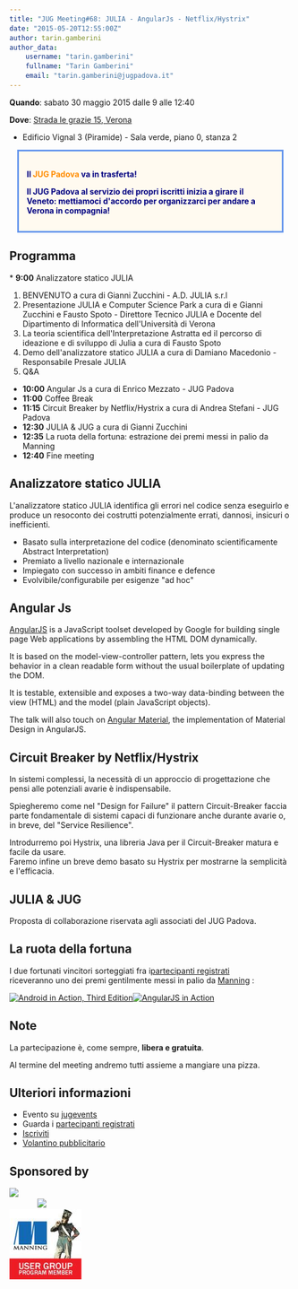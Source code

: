 ```yaml
---
title: "JUG Meeting#68: JULIA - AngularJs - Netflix/Hystrix"
date: "2015-05-20T12:55:00Z"
author: tarin.gamberini
author_data:
    username: "tarin.gamberini"
    fullname: "Tarin Gamberini"
    email: "tarin.gamberini@jugpadova.it"
---
```


**Quando**: sabato 30 maggio 2015 dalle 9 alle 12:40

**Dove**: [Strada le grazie 15,
Verona](https://www.google.it/maps/place/Str.+le+Grazie,+15,+Universit%C3%A0+degli+Studi+di+Verona,+37134+Verona+VR/@45.403806,10.9975558,386m/data=%213m2%211e3%214b1%214m7%211m4%213m3%211s0x477f5fa577681de3:0x686b1459b4b3fb67%212sStr.+le+Grazie,+15,+Universit%C3%A0+degli+Studi+di+Verona,+37134+Verona+VR%213b1%213m1%211s0x477f5fa577681de3:0x686b1459b4b3fb67%216m1%211e1)
- Edificio Vignal 3 (Piramide) - Sala verde, piano 0, stanza 2

<div style="background-color: FloralWhite; color: Navy; font-weight: bold; margin: 1em; padding: 1em; border: CornflowerBlue solid; ">
<p style="text-align: center; font-size: large; ">

Il <span style="color: DarkOrange;">JUG Padova</span> va in trasferta!

</p>
<p style="text-align: center;">

Il JUG Padova al servizio dei propri iscritti inizia a girare il Veneto:
mettiamoci d'accordo per organizzarci per andare a Verona in compagnia!

</p>
</div>

Programma
---------

\* **9:00** Analizzatore statico JULIA

1.  BENVENUTO a cura di Gianni Zucchini - A.D. JULIA s.r.l
2.  Presentazione JULIA e Computer Science Park a cura di e Gianni
    Zucchini e Fausto Spoto - Direttore Tecnico JULIA e Docente del
    Dipartimento di Informatica dell'Università di Verona
3.  La teoria scientifica dell'Interpretazione Astratta ed il percorso
    di ideazione e di sviluppo di Julia a cura di Fausto Spoto
4.  Demo dell'analizzatore statico JULIA a cura di Damiano Macedonio -
    Responsabile Presale JULIA
5.  Q&A

-   **10:00** Angular Js a cura di Enrico Mezzato - JUG Padova
-   **11:00** Coffee Break
-   **11:15** Circuit Breaker by Netflix/Hystrix a cura di Andrea
    Stefani - JUG Padova
-   **12:30** JULIA & JUG a cura di Gianni Zucchini
-   **12:35** La ruota della fortuna: estrazione dei premi messi in
    palio da Manning
-   **12:40** Fine meeting

Analizzatore statico JULIA
--------------------------

L'analizzatore statico JULIA identifica gli errori nel codice senza
eseguirlo e produce un resoconto dei costrutti potenzialmente errati,
dannosi, insicuri o inefficienti.

-   Basato sulla interpretazione del codice (denominato scientificamente
    Abstract Interpretation)
-   Premiato a livello nazionale e internazionale
-   Impiegato con successo in ambiti finance e defence
-   Evolvibile/configurabile per esigenze "ad hoc"

Angular Js
----------

[AngularJS](https://angularjs.org/) is a JavaScript toolset developed by
Google for building single page Web applications by assembling the HTML
DOM dynamically.

It is based on the model-view-controller pattern, lets you express the
behavior in a clean readable form without the usual boilerplate of
updating the DOM.

It is testable, extensible and exposes a two-way data-binding between
the view (HTML) and the model (plain JavaScript objects).

The talk will also touch on [Angular
Material](https://material.angularjs.org/), the implementation of
Material Design in AngularJS.

Circuit Breaker by Netflix/Hystrix
----------------------------------

In sistemi complessi, la necessità di un approccio di progettazione che
pensi alle potenziali avarie è indispensabile.

Spiegheremo come nel "Design for Failure" il pattern Circuit-Breaker
faccia parte fondamentale di sistemi capaci di funzionare anche durante
avarie o, in breve, del "Service Resilience".

Introdurremo poi Hystrix, una libreria Java per il Circuit-Breaker
matura e facile da usare.\
Faremo infine un breve demo basato su Hystrix per mostrarne la
semplicità e l'efficacia.

JULIA & JUG
-----------

Proposta di collaborazione riservata agli associati del JUG Padova.

La ruota della fortuna
----------------------

I due fortunati vincitori sorteggiati fra i[partecipanti
registrati](http://www.jugevents.org/jugevents/event/showParticipants.html?id=56105)\
riceveranno uno dei premi gentilmente messi in palio da
[Manning](http://www.manning.com/) :

<a href="http://www.manning.com/ableson3/"><img src="http://www.manning.com/ableson3/ableson3_cover150.jpg" title="Android in Action, Third Edition" /></a><a href="http://www.manning.com/bford/"><img src="http://www.manning.com/bford/bford_cover150.jpg" title="AngularJS in Action" /></a>

Note
----

La partecipazione è, come sempre, **libera e gratuita**.

Al termine del meeting andremo tutti assieme a mangiare una pizza.

Ulteriori informazioni
----------------------

-   Evento su
    [jugevents](http://www.jugevents.org/jugevents/event/56105)
-   Guarda i [partecipanti
    registrati](http://www.jugevents.org/jugevents/event/showParticipants.html?id=56105)
-   [Iscriviti](http://www.jugevents.org/jugevents/event/registration.form?event.id=56105)
-   [Volantino
    pubblicitario](http://www.jugpadova.it//files/jug_pd_meeting68_volantino.pdf)

Sponsored by
------------

<a title="Julia" href="http://www.juliasoft.com/"><img src="http://www.juliasoft.com/julia.xtro.it/repository/1/xag-cb937e54c92e843a00dcac37dcf93bcd-ita-177.png" style="width: 129px;" /></a>\
<a title="Computer Science Park" href="http://www.csp.univr.it/" style="margin: 0 10%;"><img src="http://static.wixstatic.com/media/ea390a_346a5e2eac5f4060a181b835cf34489b.png_srz_p_439_347_75_22_0.50_1.20_0.00_png_srz" style="width: 129px;" /></a>\
<a title="Manning User Group Program" href="http://www.manning.com/ugprogram/"><img src="/files/manning_user_group_program_banner3.jpg" /></a>
